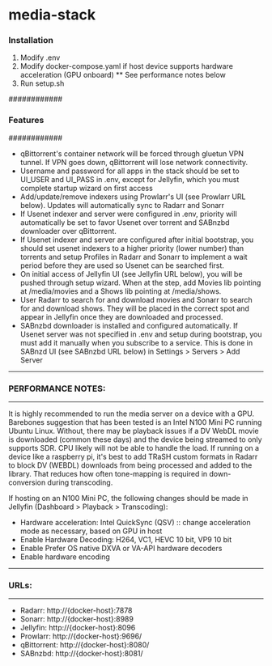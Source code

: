 # media-stack

### Installation
1. Modify .env
2. Modify docker-compose.yaml if host device supports hardware acceleration (GPU onboard) ** See performance notes below
3. Run setup.sh

############
### Features
############

- qBittorrent's container network will be forced through gluetun VPN tunnel. If VPN goes down, qBittorrent will lose network connectivity.
- Username and password for all apps in the stack should be set to UI_USER and UI_PASS in .env, except for Jellyfin, which you must complete startup wizard on first access
- Add/update/remove indexers using Prowlarr's UI (see Prowlarr URL below). Updates will automatically sync to Radarr and Sonarr
- If Usenet indexer and server were configured in .env, priority will automatically be set to favor Usenet over torrent and SABnzbd downloader over qBittorrent.
- If Usenet indexer and server are configured after initial bootstrap, you should set usenet indexers to a higher priority (lower number) than torrents and setup Profiles in Radarr and Sonarr to implement a wait period before they are used so Usenet can be searched first.
- On initial access of Jellyfin UI (see Jellyfin URL below), you will be pushed through setup wizard. When at the step, add Movies lib pointing at /media/movies and a Shows lib pointing at /media/shows.
- User Radarr to search for and download movies and Sonarr to search for and download shows. They will be placed in the correct spot and appear in Jellyfin once they are downloaded and processed.
- SABnzbd downloader is installed and configured automatically. If Usenet server was not specified in .env and setup during bootstrap, you must add it manually when you subscribe to a service. This is done in SABnzd UI (see SABnzbd URL below) in Settings > Servers > Add Server

******************
### PERFORMANCE NOTES:
******************
It is highly recommended to run the media server on a device with a GPU. Barebones suggestion that has been tested is an Intel N100 Mini PC running Ubuntu Linux. Without, there may be playback issues if a DV WebDL movie is downloaded (common these days) and the device being streamed to only supports SDR. CPU likely will not be able to handle the load. If running on a device like a raspberry pi, it's best to add TRaSH custom formats in Radarr to block DV (WEBDL) downloads from being processed and added to the library. That reduces how often tone-mapping is required in down-conversion during transcoding.

If hosting on an N100 Mini PC, the following changes should be made in Jellyfin (Dashboard > Playback > Transcoding):
- Hardware acceleration: Intel QuickSync (QSV) :: change acceleration mode as necessary, based on GPU in host
- Enable Hardware Decoding: H264, VC1, HEVC 10 bit, VP9 10 bit
- Enable Prefer OS native DXVA or VA-API hardware decoders
- Enable hardware encoding


*****
### URLs:
*****
- Radarr: http://{docker-host}:7878
- Sonarr: http://{docker-host}:8989
- Jellyfin: http://{docker-host}:8096
- Prowlarr: http://{docker-host}:9696/
- qBittorrent: http://{docker-host}:8080/
- SABnzbd: http://{docker-host}:8081/
